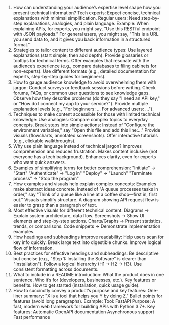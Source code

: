 1. How can understanding your audience’s expertise level shape how you present technical information?
Tech experts: Expect concise, technical explanations with minimal simplification.
Regular users: Need step-by-step explanations, analogies, and plain language.
Example: When explaining APIs, for experts, you might say, "Use this RESTful endpoint with JSON payloads." For general users, you might say, "This is a URL you send data to, and it gives you back information in a structured format."
2. Strategies to tailor content to different audience types:
Use layered explanations (start simple, then add depth).
Provide glossaries or tooltips for technical terms.
Offer examples that resonate with the audience’s experience (e.g., compare databases to filing cabinets for non-experts).
Use different formats (e.g., detailed documentation for experts, step-by-step guides for beginners).
3. How to gauge audience knowledge to avoid overwhelming them with jargon:
Conduct surveys or feedback sessions before writing.
Check forums, FAQs, or common user questions to see knowledge gaps.
Observe how they describe problems (do they say "I need an API key," or "How do I connect my app to your service?").
Provide multiple explanation levels (e.g., "For beginners: … For advanced users: …").
4. Techniques to make content accessible for those with limited technical knowledge:
Use analogies: Compare complex topics to everyday concepts.
Break steps into simple actions: Instead of "Configure the environment variables," say "Open this file and add this line:..."
Provide visuals (flowcharts, annotated screenshots).
Offer interactive tutorials (e.g., clickable walkthroughs).
5. Why use plain language instead of technical jargon?
Improves comprehension and reduces frustration.
Makes content inclusive (not everyone has a tech background).
Enhances clarity, even for experts who want quick answers.
6. Examples of simplifying terms for better comprehension:
"Initiate" → "Start"
"Authenticate" → "Log in"
"Deploy" → "Launch"
"Terminate process" → "Stop the program"
7. How examples and visuals help explain complex concepts:
Examples make abstract ideas concrete. Instead of "A queue processes tasks in order," say "Think of a queue like a line at a coffee shop—first in, first out."
Visuals simplify structure. A diagram showing API request flow is easier to grasp than a paragraph of text.
8. Most effective visuals for different technical content:
Diagrams → Explain system architecture, data flow.
Screenshots → Show UI elements and step-by-step actions.
Charts/Graphs → Present statistics, trends, or comparisons.
Code snippets → Demonstrate implementation examples.
9. How headings and subheadings improve readability:
Help users scan for key info quickly.
Break large text into digestible chunks.
Improve logical flow of information.
10. Best practices for effective headings and subheadings:
Be descriptive but concise (e.g., "Step 1: Installing the Software" is clearer than "Installation").
Follow a logical hierarchy (H1 → H2 → H3).
Use consistent formatting across documents.
11. What to include in a README introduction:
What the product does in one sentence.
Who it’s for (developers, businesses, etc.).
Key features or benefits.
How to get started (installation, quick usage guide).
12. How to succinctly convey a product’s purpose and key features:
One-liner summary: "X is a tool that helps you Y by doing Z."
Bullet points for features (avoid long paragraphs).
Example:
Tool: FastAPI
Purpose: A fast, modern web framework for building APIs with Python 3.7+.
Key features:
Automatic OpenAPI documentation
Asynchronous support
Fast performance
